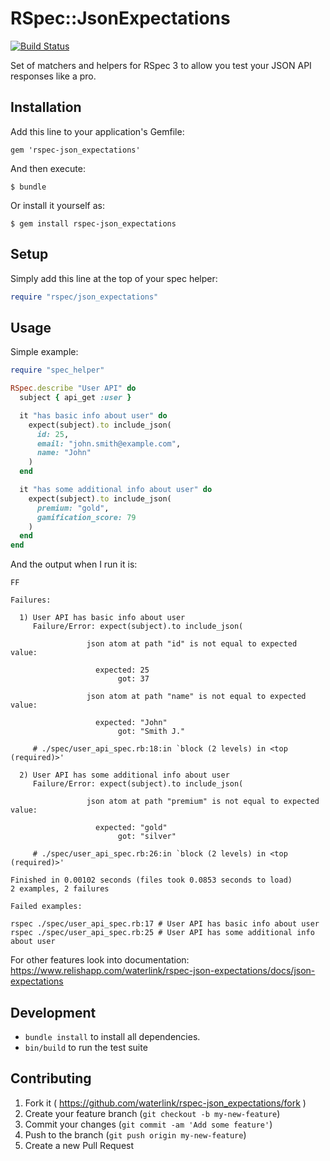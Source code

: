 # RSpec::JsonExpectations

[![Build Status](https://travis-ci.org/waterlink/rspec-json_expectations.svg?branch=master)](https://travis-ci.org/waterlink/rspec-json_expectations)

Set of matchers and helpers for RSpec 3 to allow you test your JSON API responses like a pro.

## Installation

Add this line to your application's Gemfile:

    gem 'rspec-json_expectations'

And then execute:

    $ bundle

Or install it yourself as:

    $ gem install rspec-json_expectations

## Setup

Simply add this line at the top of your spec helper:

```ruby
require "rspec/json_expectations"
```

## Usage

Simple example:

```ruby
require "spec_helper"

RSpec.describe "User API" do
  subject { api_get :user }

  it "has basic info about user" do
    expect(subject).to include_json(
      id: 25,
      email: "john.smith@example.com",
      name: "John"
    )
  end

  it "has some additional info about user" do
    expect(subject).to include_json(
      premium: "gold",
      gamification_score: 79
    )
  end
end
```

And the output when I run it is:

```
FF

Failures:

  1) User API has basic info about user
     Failure/Error: expect(subject).to include_json(

                 json atom at path "id" is not equal to expected value:

                   expected: 25
                        got: 37

                 json atom at path "name" is not equal to expected value:

                   expected: "John"
                        got: "Smith J."

     # ./spec/user_api_spec.rb:18:in `block (2 levels) in <top (required)>'

  2) User API has some additional info about user
     Failure/Error: expect(subject).to include_json(

                 json atom at path "premium" is not equal to expected value:

                   expected: "gold"
                        got: "silver"

     # ./spec/user_api_spec.rb:26:in `block (2 levels) in <top (required)>'

Finished in 0.00102 seconds (files took 0.0853 seconds to load)
2 examples, 2 failures

Failed examples:

rspec ./spec/user_api_spec.rb:17 # User API has basic info about user
rspec ./spec/user_api_spec.rb:25 # User API has some additional info about user
```

For other features look into documentation: https://www.relishapp.com/waterlink/rspec-json-expectations/docs/json-expectations

## Development

- `bundle install` to install all dependencies.
- `bin/build` to run the test suite

## Contributing

1. Fork it ( https://github.com/waterlink/rspec-json_expectations/fork )
2. Create your feature branch (`git checkout -b my-new-feature`)
3. Commit your changes (`git commit -am 'Add some feature'`)
4. Push to the branch (`git push origin my-new-feature`)
5. Create a new Pull Request
